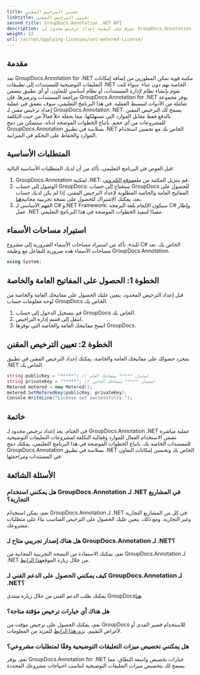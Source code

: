```yaml
---
title: تعيين الترخيص المقنن
linktitle: تعيين الترخيص المقنن
second_title: GroupDocs.Annotation .NET API
description: تعرف على كيفية إعداد ترخيص محدود لـ GroupDocs.Annotation .NET لاستخدام الموارد وإمكانيات التعليقات التوضيحية للمستندات في تطبيقات .NET الخاصة بك.
weight: 12
url: /ar/net/applying-licenses/set-metered-license/
---
```

## مقدمة
تعد GroupDocs.Annotation for .NET مكتبة قوية تمكن المطورين من إضافة إمكانات التعليقات التوضيحية للمستندات إلى تطبيقات .NET الخاصة بهم دون عناء. سواء كنت تقوم بإنشاء نظام لإدارة المستندات، أو نظام أساسي للتعاون، أو أي تطبيق يتضمن مراجعة المستندات وترميزها، فإن GroupDocs.Annotation for .NET يوفر مجموعة شاملة من الأدوات لتبسيط العملية.
في هذا البرنامج التعليمي، سوف نتعمق في عملية إعداد ترخيص مقنن لـ GroupDocs.Annotation .NET. يسمح لك الترخيص المقنن بالدفع فقط مقابل الموارد التي تستهلكها، مما يجعله حلاً فعالاً من حيث التكلفة للمشروعات من أي حجم. باتباع الخطوات الموضحة أدناه، ستتمكن من دمج GroupDocs.Annotation بسلاسة في تطبيق .NET الخاص بك مع تحسين استخدام الموارد والحفاظ على التحكم في الميزانية.
## المتطلبات الأساسية
قبل الغوص في البرنامج التعليمي، تأكد من أن لديك المتطلبات الأساسية التالية:
1.  GroupDocs.Annotation لمكتبة .NET: قم بتنزيل المكتبة من ملف[موقع إلكتروني](https://releases.groupdocs.com/annotation/net/).
2. الوصول إلى حساب GroupDocs: ستحتاج إلى حساب GroupDocs للحصول على المفاتيح العامة والخاصة المطلوبة لإعداد الترخيص المقنن. إذا لم يكن لديك حساب بعد، يمكنك الاشتراك للحصول على نسخة تجريبية مجانية[هنا](https://releases.groupdocs.com/).
3. الفهم الأساسي لـ C# و.NET Framework: سيكون الإلمام بلغة البرمجة C# وإطار عمل .NET مفيدًا لتنفيذ الخطوات الموضحة في هذا البرنامج التعليمي.

## استيراد مساحات الأسماء
للبدء، تأكد من استيراد مساحات الأسماء الضرورية إلى مشروع C# الخاص بك. تعد مساحات الأسماء هذه ضرورية للتفاعل مع وظيفة GroupDocs.Annotation.
```csharp
using System;
```
## الخطوة 1: الحصول على المفاتيح العامة والخاصة
قبل إعداد الترخيص المحدود، يتعين عليك الحصول على مفاتيحك العامة والخاصة من لوحة معلومات حساب GroupDocs الخاص بك.
1. قم بتسجيل الدخول إلى حساب GroupDocs الخاص بك.
2. انتقل إلى قسم إدارة التراخيص.
3. انسخ مفاتيحك العامة والخاصة التي توفرها GroupDocs.
## الخطوة 2: تعيين الترخيص المقنن
بمجرد حصولك على مفاتيحك العامة والخاصة، يمكنك إعداد الترخيص المقنن في تطبيق .NET الخاص بك.
```csharp
string publicKey = "*****"; // استبدل ***** بمفتاحك العام
string privateKey = "*****"; // استبدل ***** بمفتاحك الخاص
Metered metered = new Metered();
metered.SetMeteredKey(publicKey, privateKey);
Console.WriteLine("License set successfully.");
```

## خاتمة
في الختام، يعد إعداد ترخيص محدود لـ GroupDocs.Annotation .NET عملية مباشرة تضمن الاستخدام الفعال للموارد وفعالية التكلفة لمشروعات التعليقات التوضيحية للمستندات الخاصة بك. باتباع الخطوات الموضحة في هذا البرنامج التعليمي، يمكنك دمج GroupDocs.Annotation بسلاسة في تطبيق .NET الخاص بك وتحسين إمكانات التعاون في المستندات ومراجعتها.
## الأسئلة الشائعة
### هل يمكنني استخدام GroupDocs.Annotation لـ .NET في المشاريع التجارية؟
نعم، يمكن استخدام GroupDocs.Annotation لـ .NET في كل من المشاريع التجارية وغير التجارية. ومع ذلك، يتعين عليك الحصول على الترخيص المناسب بناءً على متطلبات مشروعك.
### هل هناك إصدار تجريبي متاح لـ GroupDocs.Annotation لـ .NET؟
 نعم، يمكنك الاستفادة من النسخة التجريبية المجانية من GroupDocs.Annotation لـ .NET من خلال زيارة الموقع[هذا الرابط](https://releases.groupdocs.com/).
### كيف يمكنني الحصول على الدعم الفني لـ GroupDocs.Annotation لـ .NET؟
 يمكنك طلب الدعم الفني من خلال زيارة منتدى GroupDocs[هنا](https://forum.groupdocs.com/c/annotation/10).
### هل هناك أي خيارات ترخيص مؤقتة متاحة؟
 نعم، يمكنك الحصول على ترخيص مؤقت من GroupDocs للاستخدام قصير المدى أو لأغراض التقييم. يزور[هذا الرابط](https://purchase.groupdocs.com/temporary-license/) للمزيد من المعلومات.
### هل يمكنني تخصيص ميزات التعليقات التوضيحية وفقًا لمتطلبات مشروعي؟
نعم، يوفر GroupDocs.Annotation for .NET خيارات تخصيص واسعة النطاق، مما يسمح لك بتخصيص ميزات التعليقات التوضيحية لتناسب احتياجات مشروعك المحددة.